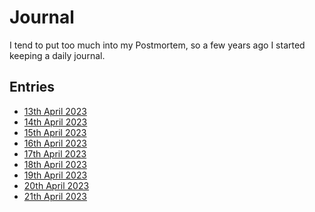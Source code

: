 # Journal

I tend to put too much into my Postmortem, so a few years ago I started keeping
a daily journal.

## Entries

* [13th April 2023](./2023-04-13.md)
* [14th April 2023](./2023-04-14.md)
* [15th April 2023](./2023-04-15.md)
* [16th April 2023](./2023-04-16.md)
* [17th April 2023](./2023-04-17.md)
* [18th April 2023](./2023-04-18.md)
* [19th April 2023](./2023-04-19.md)
* [20th April 2023](./2023-04-20.md)
* [21th April 2023](./2023-04-21.md)
